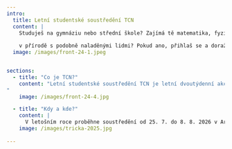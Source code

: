 ```yaml
---
intro:
  title: Letní studentské soustředění TCN
  content: |
    Studuješ na gymnáziu nebo střední škole? Zajímá tě matematika, fyzika nebo informatika? Chceš strávit jedinečných 14 dnů 
   
    v přírodě s podobně naladěnými lidmi? Pokud ano, přihlaš se a doraž na TCN! Od 25. 7. do 8. 8. 2026 proběhne již 26. ročník této skvělé akce, kterou pořádají studenti pro studenty.
  image: /images/front-24-1.jpeg


sections:
  - title: "Co je TCN?"
    content: "Letní studentské soustředění TCN je letní dvoutýdenní akce pro studenty SŠ. Pořádá ji Studentská unie při FJFI ČVUT v Praze. Na programu jsou zajímavé přednášky odborníků z FJFI i odjinud (ÚJV, jaderných elektráren, ČNS a další) a kurz na vybrané téma podaný formou přístupnou pro středoškoláky – skvělá příprava na začátek studia FJFI. Samozřejmě je věnována spousta času doprovodnému programu - sportovní i strategické týmové hry, výlety po okolí, táboráky s kytarou a mnoho dalšího. 
"
    image: /images/front-24-4.jpg

  - title: "Kdy a kde?"
    content: |
      V letošním roce proběhne soustředění od 25. 7. do 8. 8. 2026 v Areálu Krakonoš v Bílém Potoce v Jizerských horách.
    image: /images/tricka-2025.jpg
  
---
```

